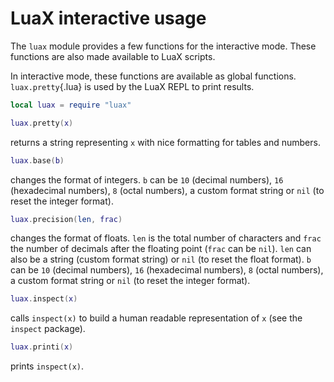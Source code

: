 # LuaX interactive usage

The `luax` module provides a few functions for the interactive mode.
These functions are also made available to LuaX scripts.

In interactive mode, these functions are available as global functions.
`luax.pretty`{.lua} is used by the LuaX REPL to print results.

```lua
local luax = require "luax"
```

```lua
luax.pretty(x)
```
returns a string representing `x` with nice formatting for
tables and numbers.

```lua
luax.base(b)
```
changes the format of integers. `b` can be `10` (decimal
numbers), `16` (hexadecimal numbers), `8` (octal numbers), a custom format
string or `nil` (to reset the integer format).

```lua
luax.precision(len, frac)
```
changes the format of floats. `len` is the
total number of characters and `frac` the number of decimals after the floating
point (`frac` can be `nil`). `len` can also be a string (custom format string)
or `nil` (to reset the float format). `b` can be `10` (decimal numbers), `16`
(hexadecimal numbers), `8` (octal numbers), a custom format string or `nil` (to
reset the integer format).

```lua
luax.inspect(x)
```
calls `inspect(x)` to build a human readable
representation of `x` (see the `inspect` package).

```lua
luax.printi(x)
```
prints `inspect(x)`.
